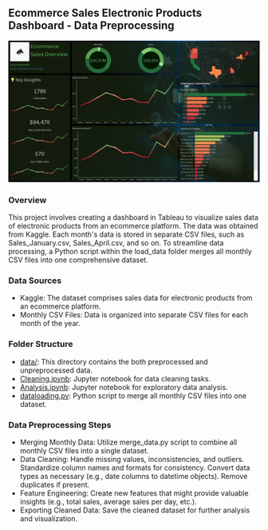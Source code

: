 ## Ecommerce Sales Electronic Products Dashboard - Data Preprocessing

![Dashboard Image](Dashboard.png)

### Overview
This project involves creating a dashboard in Tableau to visualize sales data of electronic products from an ecommerce platform. The data was obtained from Kaggle. Each month's data is stored in separate CSV files, such as Sales_January.csv, Sales_April.csv, and so on. To streamline data processing, a Python script within the load_data folder merges all monthly CSV files into one comprehensive dataset.

### Data Sources
- Kaggle: The dataset comprises sales data for electronic products from an ecommerce platform.
- Monthly CSV Files: Data is organized into separate CSV files for each month of the year.

### Folder Structure
* [data/](/data/): This directory contains the both preprocessed and unpreprocessed data.
* [Cleaning.ipynb](/src/Cleaning.ipynb): Jupyter notebook for data cleaning tasks.
* [Analysis.ipynb](/src/Analysis.ipynb): Jupyter notebook for exploratory data analysis.
* [dataloading.py](/src/load_data/dataloading.py): Python script to merge all monthly CSV files into one dataset.

### Data Preprocessing Steps
* Merging Monthly Data:
Utilize merge_data.py script to combine all monthly CSV files into a single dataset.
* Data Cleaning:
Handle missing values, inconsistencies, and outliers.
Standardize column names and formats for consistency.
Convert data types as necessary (e.g., date columns to datetime objects).
Remove duplicates if present.
* Feature Engineering:
Create new features that might provide valuable insights (e.g., total sales, average sales per day, etc.).
* Exporting Cleaned Data:
Save the cleaned dataset for further analysis and visualization.
